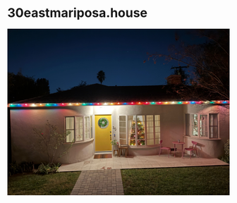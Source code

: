 # 30eastmariposa.house

![chistmas lights](christmas_lights.jpeg)


<meta http-equiv="x-clacks-overhead" content="GNU Levi Wilkins" />

